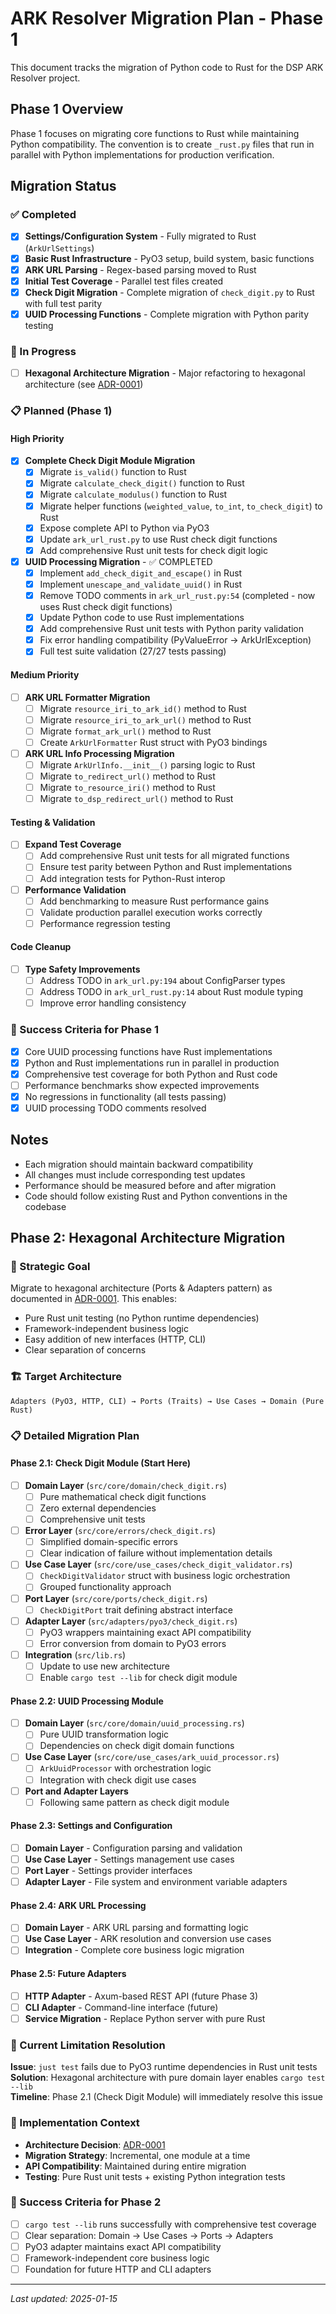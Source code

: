 # ARK Resolver Migration Plan - Phase 1

This document tracks the migration of Python code to Rust for the DSP ARK Resolver project.

## Phase 1 Overview

Phase 1 focuses on migrating core functions to Rust while maintaining Python compatibility. The convention is to create `_rust.py` files that run in parallel with Python implementations for production verification.

## Migration Status

### ✅ Completed
- [x] **Settings/Configuration System** - Fully migrated to Rust (`ArkUrlSettings`)
- [x] **Basic Rust Infrastructure** - PyO3 setup, build system, basic functions
- [x] **ARK URL Parsing** - Regex-based parsing moved to Rust
- [x] **Initial Test Coverage** - Parallel test files created
- [x] **Check Digit Migration** - Complete migration of `check_digit.py` to Rust with full test parity
- [x] **UUID Processing Functions** - Complete migration with Python parity testing

### 🚧 In Progress
- [ ] **Hexagonal Architecture Migration** - Major refactoring to hexagonal architecture (see [ADR-0001](adr/0001-adopt-hexagonal-architecture.md))

### 📋 Planned (Phase 1)

#### High Priority
- [x] **Complete Check Digit Module Migration**
  - [x] Migrate `is_valid()` function to Rust
  - [x] Migrate `calculate_check_digit()` function to Rust  
  - [x] Migrate `calculate_modulus()` function to Rust
  - [x] Migrate helper functions (`weighted_value`, `to_int`, `to_check_digit`) to Rust
  - [x] Expose complete API to Python via PyO3
  - [x] Update `ark_url_rust.py` to use Rust check digit functions
  - [x] Add comprehensive Rust unit tests for check digit logic

- [x] **UUID Processing Migration** - ✅ COMPLETED
  - [x] Implement `add_check_digit_and_escape()` in Rust
  - [x] Implement `unescape_and_validate_uuid()` in Rust
  - [x] Remove TODO comments in `ark_url_rust.py:54` (completed - now uses Rust check digit functions)
  - [x] Update Python code to use Rust implementations
  - [x] Add comprehensive Rust unit tests with Python parity validation
  - [x] Fix error handling compatibility (PyValueError → ArkUrlException)
  - [x] Full test suite validation (27/27 tests passing)

#### Medium Priority  
- [ ] **ARK URL Formatter Migration**
  - [ ] Migrate `resource_iri_to_ark_id()` method to Rust
  - [ ] Migrate `resource_iri_to_ark_url()` method to Rust
  - [ ] Migrate `format_ark_url()` method to Rust
  - [ ] Create `ArkUrlFormatter` Rust struct with PyO3 bindings

- [ ] **ARK URL Info Processing Migration**
  - [ ] Migrate `ArkUrlInfo.__init__()` parsing logic to Rust
  - [ ] Migrate `to_redirect_url()` method to Rust
  - [ ] Migrate `to_resource_iri()` method to Rust
  - [ ] Migrate `to_dsp_redirect_url()` method to Rust

#### Testing & Validation
- [ ] **Expand Test Coverage**
  - [ ] Add comprehensive Rust unit tests for all migrated functions
  - [ ] Ensure test parity between Python and Rust implementations
  - [ ] Add integration tests for Python-Rust interop

- [ ] **Performance Validation**
  - [ ] Add benchmarking to measure Rust performance gains
  - [ ] Validate production parallel execution works correctly
  - [ ] Performance regression testing

#### Code Cleanup
- [ ] **Type Safety Improvements**
  - [ ] Address TODO in `ark_url.py:194` about ConfigParser types
  - [ ] Address TODO in `ark_url_rust.py:14` about Rust module typing
  - [ ] Improve error handling consistency

### 🎯 Success Criteria for Phase 1

- [x] Core UUID processing functions have Rust implementations
- [x] Python and Rust implementations run in parallel in production  
- [x] Comprehensive test coverage for both Python and Rust code
- [ ] Performance benchmarks show expected improvements
- [x] No regressions in functionality (all tests passing)
- [x] UUID processing TODO comments resolved

## Notes

- Each migration should maintain backward compatibility
- All changes must include corresponding test updates
- Performance should be measured before and after migration
- Code should follow existing Rust and Python conventions in the codebase

## Phase 2: Hexagonal Architecture Migration

### 🎯 Strategic Goal
Migrate to hexagonal architecture (Ports & Adapters pattern) as documented in [ADR-0001](adr/0001-adopt-hexagonal-architecture.md). This enables:
- Pure Rust unit testing (no Python runtime dependencies)
- Framework-independent business logic
- Easy addition of new interfaces (HTTP, CLI)
- Clear separation of concerns

### 🏗️ Target Architecture
```
Adapters (PyO3, HTTP, CLI) → Ports (Traits) → Use Cases → Domain (Pure Rust)
```

### 📋 Detailed Migration Plan

#### Phase 2.1: Check Digit Module (Start Here)
- [ ] **Domain Layer** (`src/core/domain/check_digit.rs`)
  - [ ] Pure mathematical check digit functions
  - [ ] Zero external dependencies
  - [ ] Comprehensive unit tests

- [ ] **Error Layer** (`src/core/errors/check_digit.rs`)
  - [ ] Simplified domain-specific errors
  - [ ] Clear indication of failure without implementation details

- [ ] **Use Case Layer** (`src/core/use_cases/check_digit_validator.rs`)
  - [ ] `CheckDigitValidator` struct with business logic orchestration
  - [ ] Grouped functionality approach

- [ ] **Port Layer** (`src/core/ports/check_digit.rs`)
  - [ ] `CheckDigitPort` trait defining abstract interface

- [ ] **Adapter Layer** (`src/adapters/pyo3/check_digit.rs`)
  - [ ] PyO3 wrappers maintaining exact API compatibility
  - [ ] Error conversion from domain to PyO3 errors

- [ ] **Integration** (`src/lib.rs`)
  - [ ] Update to use new architecture
  - [ ] Enable `cargo test --lib` for check digit module

#### Phase 2.2: UUID Processing Module
- [ ] **Domain Layer** (`src/core/domain/uuid_processing.rs`)
  - [ ] Pure UUID transformation logic
  - [ ] Dependencies on check digit domain functions

- [ ] **Use Case Layer** (`src/core/use_cases/ark_uuid_processor.rs`)
  - [ ] `ArkUuidProcessor` with orchestration logic
  - [ ] Integration with check digit use cases

- [ ] **Port and Adapter Layers**
  - [ ] Following same pattern as check digit module

#### Phase 2.3: Settings and Configuration
- [ ] **Domain Layer** - Configuration parsing and validation
- [ ] **Use Case Layer** - Settings management use cases
- [ ] **Port Layer** - Settings provider interfaces
- [ ] **Adapter Layer** - File system and environment variable adapters

#### Phase 2.4: ARK URL Processing
- [ ] **Domain Layer** - ARK URL parsing and formatting logic
- [ ] **Use Case Layer** - ARK resolution and conversion use cases
- [ ] **Integration** - Complete core business logic migration

#### Phase 2.5: Future Adapters
- [ ] **HTTP Adapter** - Axum-based REST API (future Phase 3)
- [ ] **CLI Adapter** - Command-line interface (future)
- [ ] **Service Migration** - Replace Python server with pure Rust

### 🚨 Current Limitation Resolution
**Issue**: `just test` fails due to PyO3 runtime dependencies in Rust unit tests  
**Solution**: Hexagonal architecture with pure domain layer enables `cargo test --lib`  
**Timeline**: Phase 2.1 (Check Digit Module) will immediately resolve this issue

### 📝 Implementation Context
- **Architecture Decision**: [ADR-0001](adr/0001-adopt-hexagonal-architecture.md)
- **Migration Strategy**: Incremental, one module at a time
- **API Compatibility**: Maintained during entire migration
- **Testing**: Pure Rust unit tests + existing Python integration tests

### 🎯 Success Criteria for Phase 2
- [ ] `cargo test --lib` runs successfully with comprehensive test coverage
- [ ] Clear separation: Domain → Use Cases → Ports → Adapters
- [ ] PyO3 adapter maintains exact API compatibility
- [ ] Framework-independent core business logic
- [ ] Foundation for future HTTP and CLI adapters

---

*Last updated: 2025-01-15*